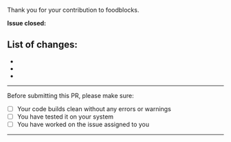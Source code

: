 Thank you for your contribution to foodblocks. 

**Issue closed:**


## List of changes:
-
-
-


---

Before submitting this PR, please make sure:

- [ ] Your code builds clean without any errors or warnings
- [ ] You have tested it on your system
- [ ] You have worked on the issue assigned to you
---
